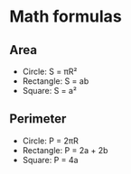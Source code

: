 # Math formulas
## Area
- Circle: S = πR²
- Rectangle: S = ab
- Square: S = a²



## Perimeter
- Circle: P = 2πR
- Rectangle: P = 2a + 2b
- Square: P = 4a